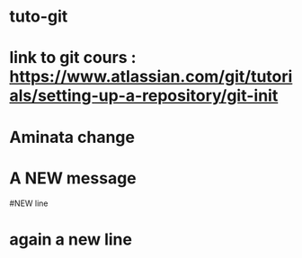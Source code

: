 # tuto-git

# link to git cours : https://www.atlassian.com/git/tutorials/setting-up-a-repository/git-init

# Aminata change
# A NEW message
#NEW line
# again a new line
